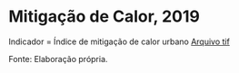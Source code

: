 # Mitigação de Calor, 2019

Indicador = Índice de mitigação de calor urbano
[Arquivo tif]()

Fonte: Elaboração própria.